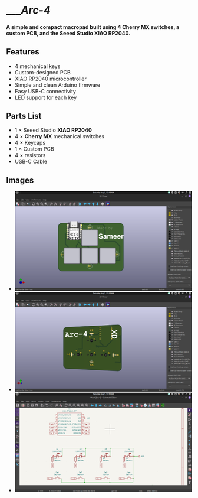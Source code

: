 # ____________________________________Arc-4_________________________________
#### A simple and compact macropad built using **4 Cherry MX switches**, a custom PCB, and the **Seeed Studio XIAO RP2040**.

## Features

- 4 mechanical keys
- Custom-designed PCB
- XIAO RP2040 microcontroller
- Simple and clean Arduino firmware
- Easy USB-C connectivity
- LED support for each key

##  Parts List

- 1 × Seeed Studio **XIAO RP2040**
- 4 × **Cherry MX** mechanical switches 
- 4 × Keycaps
- 1 × Custom PCB
- 4 × resistors
- USB-C Cable

## Images

- ![Macropad Front](PCB/Top.png)
- ![Macropad Back](PCB/Bottom.png)
- ![Macropad Schematic](PCB/sch.png)


